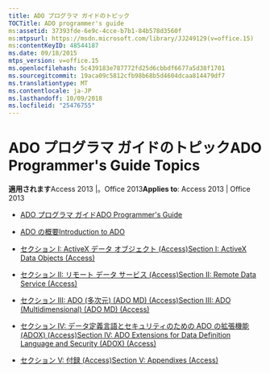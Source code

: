 ```yaml
---
title: ADO プログラマ ガイドのトピック
TOCTitle: ADO programmer's guide
ms:assetid: 37393fde-6e9c-4cce-b7b1-84b578d3560f
ms:mtpsurl: https://msdn.microsoft.com/library/JJ249129(v=office.15)
ms:contentKeyID: 48544187
ms.date: 09/18/2015
mtps_version: v=office.15
ms.openlocfilehash: 5c439183e787772fd25d6cbbdf6677a5d38f1701
ms.sourcegitcommit: 19aca09c5812cfb98b68b5d4604dcaa814479df7
ms.translationtype: MT
ms.contentlocale: ja-JP
ms.lasthandoff: 10/09/2018
ms.locfileid: "25476755"
---
```

# <a name="ado-programmers-guide-topics"></a><span data-ttu-id="cb33a-102">ADO プログラマ ガイドのトピック</span><span class="sxs-lookup"><span data-stu-id="cb33a-102">ADO Programmer's Guide Topics</span></span>


<span data-ttu-id="cb33a-103">**適用されます**Access 2013 |。Office 2013</span><span class="sxs-lookup"><span data-stu-id="cb33a-103">**Applies to**: Access 2013 | Office 2013</span></span>

  - [<span data-ttu-id="cb33a-104">ADO プログラマ ガイド</span><span class="sxs-lookup"><span data-stu-id="cb33a-104">ADO Programmer's Guide</span></span>](ado-programmer-s-guide.md)

  - [<span data-ttu-id="cb33a-105">ADO の概要</span><span class="sxs-lookup"><span data-stu-id="cb33a-105">Introduction to ADO</span></span>](introduction-to-ado.md)

  - [<span data-ttu-id="cb33a-106">セクション I: ActiveX データ オブジェクト (Access)</span><span class="sxs-lookup"><span data-stu-id="cb33a-106">Section I: ActiveX Data Objects (Access)</span></span>](section-i-activex-data-objects-access.md)

  - [<span data-ttu-id="cb33a-107">セクション II: リモート データ サービス (Access)</span><span class="sxs-lookup"><span data-stu-id="cb33a-107">Section II: Remote Data Service (Access)</span></span>](section-ii-remote-data-service-access.md)

  - [<span data-ttu-id="cb33a-108">セクション III: ADO (多次元) (ADO MD) (Access)</span><span class="sxs-lookup"><span data-stu-id="cb33a-108">Section III: ADO (Multidimensional) (ADO MD) (Access)</span></span>](section-iii-ado-multidimensional-ado-md-access.md)

  - [<span data-ttu-id="cb33a-109">セクション IV: データ定義言語とセキュリティのための ADO の拡張機能 (ADOX) (Access)</span><span class="sxs-lookup"><span data-stu-id="cb33a-109">Section IV: ADO Extensions for Data Definition Language and Security (ADOX) (Access)</span></span>](section-iv-ado-extensions-for-data-definition-language-and-security-adox-access.md)

  - [<span data-ttu-id="cb33a-110">セクション V: 付録 (Access)</span><span class="sxs-lookup"><span data-stu-id="cb33a-110">Section V: Appendixes (Access)</span></span>](section-v-appendixes-access.md)

